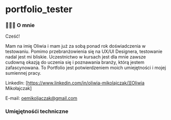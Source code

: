 # portfolio_tester

### 🤵🏼‍♀️ **O mnie**

Cześć!

Mam na imię Oliwia i mam już za sobą ponad rok doświadczenia w testowaniu. Pomimo przebranżowienia się na UX/UI Designera, testowanie nadal jest mi bliskie. Uczestnictwo w kursach jest dla mnie zawsze cudowną okazją do uczenia się i poznawania branży, którą jestem zafascynowana.
To Portfolio jest potwierdzeniem moich umiejętności i mojej sumiennej pracy.

LinkedIn: [https://www.linkedin.com/in/oliwia-mikolajczak/][Oliwia Mikołajczak]

E-mail: oemikoljaczak@gmail.com

###  **Umięjętnośći techniczne**
